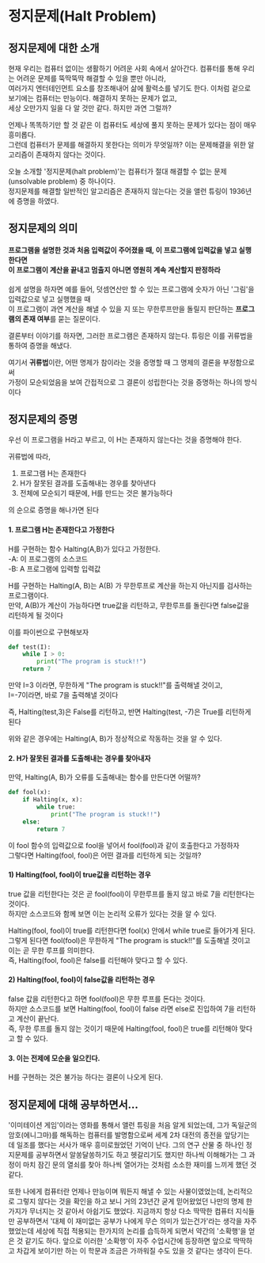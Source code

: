 # 정지문제(Halt Problem)


## 정지문제에 대한 소개

현재 우리는 컴퓨터 없이는 생활하기 어려운 사회 속에서 살아간다. 컴퓨터를 통해 우리는 어려운 문제를 뚝딱뚝딱 해결할 수 있을 뿐만 아니라, <br>여러가지 엔터테인먼트 요소를 창조해내어 삶에 활력소를 넣기도 한다. 이처럼 겉으로 보기에는 컴퓨터는 만능이다. 해결하지 못하는 문제가 없고,<br>세상 오만가지 일을 다 알 것만 같다. 하지만 과연 그럴까?

언제나 똑똑하기만 할 것 같은 이 컴퓨터도 세상에 풀지 못하는 문제가 있다는 점이 매우 흥미롭다.<br>
그런데 컴퓨터가 문제를 해결하지 못한다는 의미가 무엇일까? 이는 문제해결을 위한 알고리즘이 존재하지 않다는 것이다.

오늘 소개할 '정지문제(halt problem)'는 컴퓨터가 절대 해결할 수 없는 문제(unsolvable problem) 중 하나이다.<br>
정지문제를 해결할 일반적인 알고리즘은 존재하지 않는다는 것을 앨런 튜링이 1936년에 증명을 하였다.

## 정지문제의 의미

#### 프로그램을 설명한 것과 처음 입력값이 주어졌을 때, 이 프로그램에 입력값을 넣고 실행한다면<br> 이 프로그램이 계산을 끝내고 멈출지 아니면 영원히 계속 계산할지 판정하라

쉽게 설명을 하자면 예를 들어, 덧셈연산만 할 수 있는 프로그램에 숫자가 아닌 '그림'을 입력값으로 넣고 실행했을 때<br> 이 프로그램이 과연 계산을 해낼 수 있을 지 또는 무한루프만을 돌릴지 판단하는 **프로그램의 존재 여부**를 묻는 질문이다. 

결론부터 이야기를 하자면, 그러한 프로그램은 존재하지 않는다. 튜링은 이를 귀류법을 통하여 증명을 해냈다.

여기서 **귀류법**이란, 어떤 명제가 참이라는 것을 증명할 때 그 명제의 결론을 부정함으로써<br> 가정이 모순되었음을 보여 간접적으로 그 결론이 성립한다는 것을 증명하는 하나의 방식이다

## 정지문제의 증명

우선 이 프로그램을 H라고 부르고, 이 H는 존재하지 않는다는 것을 증명해야 한다.

귀류법에 따라,<br>
1. 프로그램 H는 존재한다
2. H가 잘못된 결과를 도출해내는 경우를 찾아낸다
3. 전체에 모순되기 때문에, H를 만드는 것은 불가능하다

의 순으로 증명을 해나가면 된다

#### 1. 프로그램 H는 존재한다고 가정한다

H를 구현하는 함수 Halting(A,B)가 있다고 가정한다.<br>
-A: 이 프로그램의 소스코드<br>
-B: A 프로그램에 입력할 입력값

H를 구현하는 Halting(A, B)는 A(B) 가 무한루프로 계산을 하는지 아닌지를 검사하는 프로그램이다.<br>
만약, A(B)가 계산이 가능하다면 true값을 리턴하고, 무한루프를 돌린다면 false값을 리턴하게 될 것이다

이를 파이썬으로 구현해보자


```python
def test(I):
    while I > 0:
        print("The program is stuck!!")
    return 7
```

만약 I=3 이라면, 무한하게 "The program is stuck!!"를 출력해낼 것이고,<br>
     I=-7이라면, 바로 7을 출력해낼 것이다

즉, Halting(test,3)은 False를 리턴하고, 반면 Halting(test, -7)은 True를 리턴하게 된다

위와 같은 경우에는 Halting(A, B)가 정상적으로 작동하는 것을 알 수 있다.

#### 2. H가 잘못된 결과를 도출해내는 경우를 찾아내자

만약, Halting(A, B)가 오류를 도출해내는 함수를 만든다면 어떨까?


```python
def fool(x):
    if Halting(x, x):
        while true:
            print("The program is stuck!!")
    else:
        return 7
```

이 fool 함수의 입력값으로 fool을 넣어서 fool(fool)과 같이 호출한다고 가정하자<br>
그렇다면 Halting(fool, fool)은 어떤 결과를 리턴하게 되는 것일까?

#### 1) Halting(fool, fool)이 true값을 리턴하는 경우

true 값을 리턴한다는 것은 곧 fool(fool)이 무한루프를 돌지 않고 바로 7을 리턴한다는 것이다.<br>
하지만 소스코드와 함께 보면 이는 논리적 오류가 있다는 것을 알 수 있다.<br>

Halting(fool, fool)이 true를 리턴한다면 fool(x) 안에서 while true로 들어가게 된다.<br>
그렇게 된다면 fool(fool)은 무한하게 "The program is stuck!!"를 도출해낼 것이고 이는 곧 무한 루프를 의미한다.<br>
즉, Halting(fool, fool)은 false를 리턴해야 맞다고 할 수 있다.

#### 2) Halting(fool, fool)이 false값을 리턴하는 경우

false 값을 리턴한다고 하면 fool(fool)은 무한 루프를 돈다는 것이다.<br>
하지만 소스코드를 보면 Halting(fool, fool)이 false 라면 else로 진입하여 7을 리턴하고 계산이 끝난다.<br>
즉, 무한 루프를 돌지 않는 것이기 때문에 Halting(fool, fool)은 true를 리턴해야 맞다고 할 수 있다.<br>

#### 3. 이는 전제에 모순을 일으킨다. 

H를 구현하는 것은 불가능 하다는 결론이 나오게 된다.

## 정지문제에 대해 공부하면서...

'이미테이션 게임'이라는 영화를 통해서 앨런 튜링을 처음 알게 되었는데, 그가 독일군의 암호(에니그마)를 해독하는 컴퓨터를 발명함으로써 세계 2차 대전의 종전을 앞당기는 데 일조를 했다는 서사가 매우 흥미로웠었던 기억이 난다. 그의 연구 산물 중 하나인 정지문제를 공부하면서 알쏭달쏭하기도 하고 헷갈리기도 했지만 하나씩 이해해가는 그 과정이 마치 잠긴 문의 열쇠를 찾아 하나씩 열어가는 것처럼 소소한 재미를 느끼게 했던 것 같다. <br>

또한 나에게 컴퓨터란 언제나 만능이며 뭐든지 해낼 수 있는 사물이였었는데, 논리적으로 그렇지 않다는 것을 확인을 하고 보니 거의 23년간 굳게 믿어왔었던 나만의 명제 한가지가 무너지는 것 같아서 아쉽기도 했었다. 지금까지 항상 다소 딱딱한 컴퓨터 지식들만 공부하면서 '대체 이 재미없는 공부가 나에게 무슨 의미가 있는건가'라는 생각을 자주 했었는데 세상에 직접 적용되는 한가지의 논리를 습득하게 되면서 약간의 '소확행'을 얻은 것 같기도 하다. 앞으로 이러한 '소확행'이 자주 수업시간에 등장하면 앞으로 딱딱하고 차갑게 보이기만 하는 이 학문과 조금은 가까워질 수도 있을 것 같다는 생각이 든다.


```python

```
